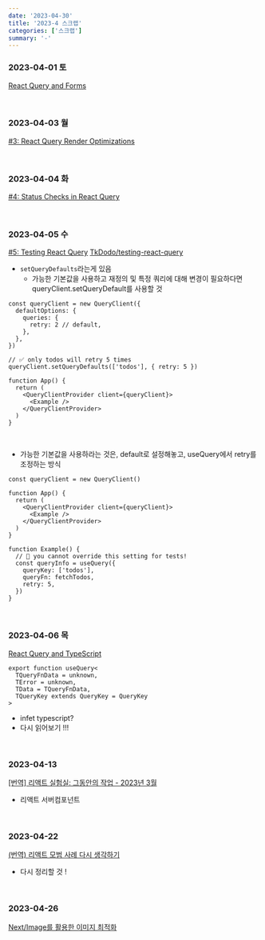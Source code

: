 ```yaml
---
date: '2023-04-30'
title: '2023-4 스크랩'
categories: ['스크랩']
summary: '-'
---
```


### 2023-04-01 토

[React Query and Forms](https://tkdodo.eu/blog/react-query-and-forms)

<br>

### 2023-04-03 월

[#3: React Query Render Optimizations](https://tkdodo.eu/blog/react-query-render-optimizations)

<br>

### 2023-04-04 화

[#4: Status Checks in React Query](https://tkdodo.eu/blog/status-checks-in-react-query)

<br>

### 2023-04-05 수

[#5: Testing React Query](https://tkdodo.eu/blog/testing-react-query)
[TkDodo/testing-react-query](https://github.com/TkDodo/testing-react-query)

- `setQueryDefaults`라는게 있음
  - 가능한 기본값을 사용하고 재정의 및 특정 쿼리에 대해 변경이 필요하다면 queryClient.setQueryDefault를 사용할 것

```TSX
const queryClient = new QueryClient({
  defaultOptions: {
    queries: {
      retry: 2 // default,
    },
  },
})

// ✅ only todos will retry 5 times
queryClient.setQueryDefaults(['todos'], { retry: 5 })

function App() {
  return (
    <QueryClientProvider client={queryClient}>
      <Example />
    </QueryClientProvider>
  )
}
```

<br>

- 가능한 기본값을 사용하라는 것은, default로 설정해놓고, useQuery에서 retry를 조정하는 방식

```TSX
const queryClient = new QueryClient()

function App() {
  return (
    <QueryClientProvider client={queryClient}>
      <Example />
    </QueryClientProvider>
  )
}

function Example() {
  // 🚨 you cannot override this setting for tests!
  const queryInfo = useQuery({
    queryKey: ['todos'],
    queryFn: fetchTodos,
    retry: 5,
  })
}
```

<br>

### 2023-04-06 목

[React Query and TypeScript](https://tkdodo.eu/blog/react-query-and-type-script)

```TSX
export function useQuery<
  TQueryFnData = unknown,
  TError = unknown,
  TData = TQueryFnData,
  TQueryKey extends QueryKey = QueryKey
>
```

- infet typescript?
- 다시 읽어보기 !!!

<br>

### 2023-04-13

[[번역] 리액트 실험실: 그동안의 작업 - 2023년 3월](https://velog.io/@typo/react-labs-march-2023)

- 리액트 서버컴포넌트

<br>

### 2023-04-22

[(번역) 리액트 모범 사례 다시 생각하기](https://ykss.netlify.app/translation/rethinking_react_best_practices/)

- 다시 정리할 것 !

<br>

### 2023-04-26

[Next/Image를 활용한 이미지 최적화](https://fe-developers.kakaoent.com/2022/220714-next-image/)
